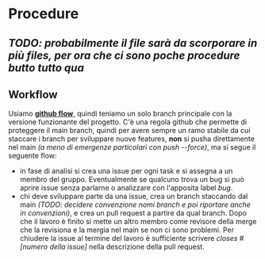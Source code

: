 # Procedure
## _TODO: probabilmente il file sarà da scorporare in più files, per ora che ci sono poche procedure butto tutto qua_

## Workflow ##
Usiamo **[github flow](https://githubflow.github.io/)**, quindi teniamo un solo branch principale con la versione funzionante del progetto. C'è una regola github che permette di proteggere il main branch, quindi per avere sempre un ramo stabile da cui staccare i branch per sviluppare nuove features, **non** si pusha direttamente nel main _(a meno di emergenze particolari con push --force)_, ma si segue il seguente flow:
- in fase di analisi si crea una issue per ogni task e si assegna a un membro del gruppo. Eventualmente se qualcuno trova un bug si può aprire issue senza parlarne o analizzare con l'apposita label _bug_.
- chi deve sviluppare parte da una issue, crea un branch staccando dal main _(TODO: decidere convenzione nomi branch e poi riportare anche in convenzioni)_, e crea un pull request a partire da qual branch. Dopo che il lavoro è finito si mette un altro membro come revisore della merge che la revisiona e la mergia nel main se non ci sono problemi. Per chiudere la issue al termine del lavoro è sufficiente scrivere _closes #[numero della issue]_ nella descrizione della pull request.